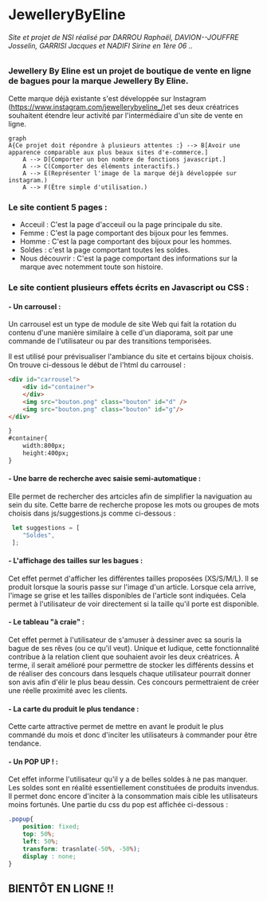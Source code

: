# JewelleryByEline
###### Site et projet de NSI réalisé par DARROU Raphaël, DAVION--JOUFFRE Josselin, GARRISI Jacques et NADIFI Sirine en 1ère 06 ..

### Jewellery By Eline est un projet de boutique de vente en ligne de bagues pour la marque Jewellery By Eline. 
Cette marque déjà existante s'est développée sur Instagram (https://www.instagram.com/jewellerybyeline_/)et ses deux créatrices souhaitent étendre leur activité par l'intermédiaire d'un site de vente en ligne.

```mermaid
graph
A{Ce projet doit répondre à plusieurs attentes :} --> B[Avoir une apparence comparable aux plus beaux sites d'e-commerce.]
    A --> D[Comporter un bon nombre de fonctions javascript.]
    A --> C(Comporter des éléments interactifs.)
    A --> E(Représenter l'image de la marque déjà développée sur instagram.)
    A --> F(Être simple d'utilisation.)
```

### Le site contient 5 pages :
- Acceuil :
C'est la page d'acceuil ou la page principale du site.
- Femme :
C'est la page comportant des bijoux pour les femmes.
- Homme : 
C'est la page comportant des bijoux pour les hommes.
- Soldes :
c'est la page comportant toutes les soldes.
- Nous découvrir :
C'est la page comportant des informations sur la marque avec notemment toute son histoire.

### Le site contient plusieurs effets écrits en Javascript ou CSS :
#### - Un carrousel : 
Un carrousel est un type de module de site Web qui fait la rotation du contenu d'une manière similaire à celle d'un diaporama, soit par une commande de l'utilisateur ou par des transitions temporisées.

Il est utilisé pour prévisualiser l'ambiance du site et certains bijoux choisis. On trouve ci-dessous le début de l'html du carrousel :


```html
<div id="carrousel">
	<div id="container">
	</div>
	<img src="bouton.png" class="bouton" id="d" />
	<img src="bouton.png" class="bouton" id="g"/>
</div>
```

```html
}
#container{
	width:800px;
	height:400px;
}
```



#### - Une barre de recherche avec saisie semi-automatique :
Elle permet de rechercher des artcicles afin de simplifier la naviguation au sein du site.
Cette barre de recherche propose les mots ou groupes de mots choisis dans js/suggestions.js comme ci-dessous :

```js
 let suggestions = [
    "Soldes",
 ];
```

#### - L'affichage des tailles sur les bagues :
Cet effet permet d'afficher les différentes tailles proposées (XS/S/M/L). Il se produit lorsque la souris passe sur l'image d'un article. Lorsque cela arrive, l'image se grise et les tailles disponibles de l'article sont indiquées. Cela permet à l'utilisateur de voir directement si la taille qu'il porte est disponible.

#### - Le tableau "à craie" :
Cet effet permet à l'utilisateur de s'amuser à dessiner avec sa souris la bague de ses rêves (ou ce qu'il veut). Unique et ludique, cette fonctionnalité contribue à la relation client que souhaient avoir les deux créatrices. À terme, il serait amélioré pour permettre de stocker les différents dessins et de réaliser des concours dans lesquels chaque utilisateur pourrait donner son avis afin d'élir le plus beau dessin. Ces concours permettraient de créer une réelle proximité avec les clients.

#### - La carte du produit le plus tendance :
Cette carte attractive permet de mettre en avant le produit le plus commandé du mois et donc d'inciter les utilisateurs à commander pour être tendance.


#### - Un POP UP ! :
Cet effet informe l'utilisateur qu'il y a de belles soldes à ne pas manquer. Les soldes sont en réalité essentiellement constituées de produits invendus. Il permet donc encore d'inciter à la consommation mais cible les utilisateurs moins fortunés. Une partie du css du pop est affichée ci-dessous :

```css
.popup{
	position: fixed;
	top: 50%;
	left: 50%;
	transform: trasnlate(-50%, -50%);
	display : none;
}
```
## BIENTÔT EN LIGNE !!

